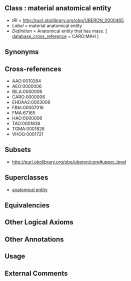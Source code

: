 
## Class : material anatomical entity

 * *IRI* = http://purl.obolibrary.org/obo/UBERON_0000465
 * *Label* = material anatomical entity
 * *Definition* = Anatomical entity that has mass. [ [database_cross_reference](../../ef/oboInOwl#hasDbXref.md) = CARO:MAH ]

## Synonyms


## Cross-references

 * AAO:0010264
 * AEO:0000006
 * BILA:0000006
 * CARO:0000006
 * EHDAA2:0003006
 * FBbt:00007016
 * FMA:67165
 * HAO:0000006
 * TAO:0001836
 * TGMA:0001826
 * VHOG:0001721

## Subsets

 * http://purl.obolibrary.org/obo/uberon/core#upper_level

## Superclasses

 * [anatomical entity](../../UBERON/62/UBERON_0001062.md)

## Equivalencies


## Other Logical Axioms


## Other Annotations


## Usage


## External Comments

